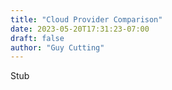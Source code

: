 ```yaml
---
title: "Cloud Provider Comparison"
date: 2023-05-20T17:31:23-07:00
draft: false
author: "Guy Cutting"
---
```


Stub